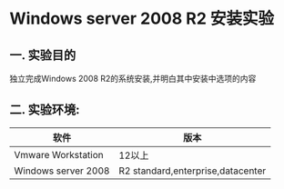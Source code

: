 # Windows server 2008 R2 安装实验

## 一. 实验目的
独立完成Windows 2008 R2的系统安装,并明白其中安装中选项的内容

## 二. 实验环境:

|软件|版本|
|----|----|
|Vmware Workstation| 12以上 |
|Windows server 2008| R2 standard,enterprise,datacenter|

